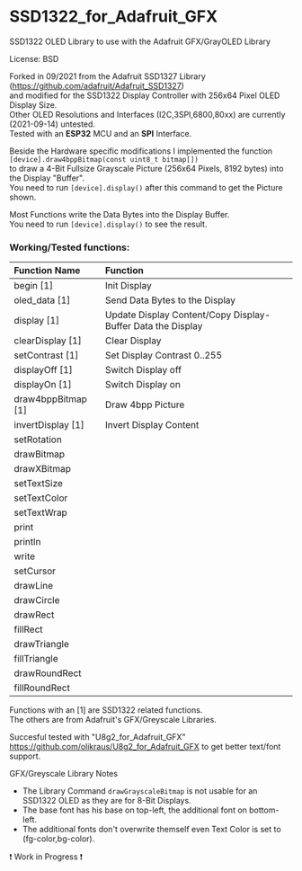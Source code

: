 # SSD1322_for_Adafruit_GFX
SSD1322 OLED Library to use with the Adafruit GFX/GrayOLED Library  
  
License: BSD  
  
Forked in 09/2021 from the Adafruit SSD1327 Library (https://github.com/adafruit/Adafruit_SSD1327)  
and modified for the SSD1322 Display Controller with 256x64 Pixel OLED Display Size.  
Other OLED Resolutions and Interfaces (I2C,3SPI,6800,80xx) are currently (2021-09-14) untested.  
Tested with an **ESP32** MCU and an **SPI** Interface.  
  
Beside the Hardware specific modifications I implemented the function  
`[device].draw4bppBitmap(const uint8_t bitmap[])`  
to draw a 4-Bit Fullsize Grayscale Picture (256x64 Pixels, 8192 bytes) into the Display "Buffer".  
You need to run `[device].display()` after this command to get the Picture shown.  
  
Most Functions write the Data Bytes into the Display Buffer.  
You need to run `[device].display()` to see the result.  
  
### Working/Tested functions:  
|Function Name|Function|  
|:---|:---|  
|begin [1]|Init Display|
|oled_data [1]|Send Data Bytes to the Display|
|display [1]|Update Display Content/Copy Display-Buffer Data the Display|
|clearDisplay [1]|Clear Display|
|setContrast [1]|Set Display Contrast 0..255|
|displayOff [1]|Switch Display off|
|displayOn [1]|Switch Display on|
|draw4bppBitmap [1]|Draw 4bpp Picture|
|invertDisplay [1]|Invert Display Content|
|setRotation||
|drawBitmap||
|drawXBitmap||
|setTextSize||
|setTextColor||
|setTextWrap||
|print||
|println||
|write||
|setCursor||
|drawLine||
|drawCircle||
|drawRect||
|fillRect||
|drawTriangle||
|fillTriangle||
|drawRoundRect||
|fillRoundRect||

  
Functions with an [1] are SSD1322 related functions.  
The others are from Adafruit's GFX/Greyscale Libraries.  
  
Succesful tested with "U8g2_for_Adafruit_GFX" https://github.com/olikraus/U8g2_for_Adafruit_GFX to get better text/font support.  
  
GFX/Greyscale Library Notes
 * The Library Command `drawGrayscaleBitmap` is not usable for an SSD1322 OLED as they are for 8-Bit Displays.  
 * The base font has his base on top-left, the additional font on bottom-left.  
 * The additional fonts don't overwrite themself even Text Color is set to (fg-color,bg-color).  
  
❗ Work in Progress ❗  
